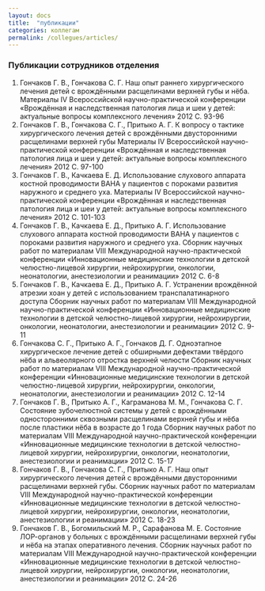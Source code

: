 ```yaml
---
layout: docs
title:  "публикации"
categories: коллегам
permalink: /collegues/articles/
---
```


### Публикации сотрудников отделения

1. Гончаков Г. В., Гончакова С. Г. Наш опыт раннего хирургического лечения детей с врождёнными расщелинами верхней губы и нёба. Материалы IV Всероссийской научно-практической конференции «Врождённая и наследственная патология лица и шеи у детей: актуальные вопросы комплексного лечения» 2012 С. 93-96
2. Гончаков Г. В., Гончакова С. Г., Притыко А. Г. К вопросу о тактике хирургического лечения детей с врождёнными двусторонними расщелинами верхней губы Материалы IV Всероссийской научно-практической конференции «Врождённая и наследственная патология лица и шеи у детей: актуальные вопросы комплексного лечения» 2012 С. 97-100
3. Гончаков Г. В., Качкаева Е. Д. Использование слухового аппарата костной проводимости BAHA у пациентов с пороками развития наружного и среднего уха. Материалы IV Всероссийской научно-практической конференции «Врождённая и наследственная патология лица и шеи у детей: актуальные вопросы комплексного лечения» 2012 С. 101-103
4. Гончаков Г. В., Качкаева Е. Д., Притыко А. Г. Использование слухового аппарата костной проводимости BAHA у пациентов с пороками развития наружного и среднего уха. Сборник научных работ по материалам VIII Международной научно-практической конференции «Инновационные медицинские технологии в детской челюстно-лицевой хирургии, нейрохирургии, онкологии, неонатологии, анестезиологии и реанимации» 2012 С. 6-8
5. Гончаков Г. В., Качкаева Е. Д., Притыко А. Г. Устранении врождённой атрезии хоан у детей с использованием транспалатинарного доступа Сборник научных работ по материалам VIII Международной научно-практической конференции «Инновационные медицинские технологии в детской челюстно-лицевой хирургии, нейрохирургии, онкологии, неонатологии, анестезиологии и реанимации» 2012 С. 9-11
6. Гончакова С. Г., Притыко А. Г., Гончаков Д. Г. Одноэтапное хирургическое лечение детей с обширными дефектами твёрдого нёба и альвеолярного отростка верхней челюсти Сборник научных работ по материалам VIII Международной научно-практической конференции «Инновационные медицинские технологии в детской челюстно-лицевой хирургии, нейрохирургии, онкологии, неонатологии, анестезиологии и реанимации» 2012 С. 12-14
7. Гончаков Г. В., Притыко А. Г., Каграманова М. М., Гончакова С. Г. Состояние зубочелюстной системы у детей с врождёнными односторонними сквозными расщелинами верхней губы и нёба после пластики нёба в возрасте до 1 года Сборник научных работ по материалам VIII Международной научно-практической конференции «Инновационные медицинские технологии в детской челюстно-лицевой хирургии, нейрохирургии, онкологии, неонатологии, анестезиологии и реанимации» 2012 С. 15-17
8. Гончаков Г. В., Гончакова С. Г., Притыко А. Г. Наш опыт хирургического лечения детей с врождёнными двусторонними расщелинами верхней губы. Сборник научных работ по материалам VIII Международной научно-практической конференции «Инновационные медицинские технологии в детской челюстно-лицевой хирургии, нейрохирургии, онкологии, неонатологии, анестезиологии и реанимации» 2012 С. 18-23
9. Гончаков Г. В., Богомильский М. Р., Сарафанова М. Е. Состояние ЛОР-органов у больных с врождёнными расщелинами верхней губы и нёба на этапах оперативного лечения. Сборник научных работ по материалам VIII Международной научно-практической конференции «Инновационные медицинские технологии в детской челюстно-лицевой хирургии, нейрохирургии, онкологии, неонатологии, анестезиологии и реанимации» 2012 С. 24-26 